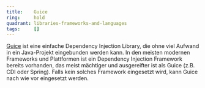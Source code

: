 ```yaml
---
title:    Guice  
ring:     hold  
quadrant: libraries-frameworks-and-languages
tags:     []
---
```


[Guice][guice] ist eine einfache Dependency Injection Library, die ohne viel Aufwand in ein Java-Projekt eingebunden
werden kann. In den meisten modernen Frameworks und Plattformen ist ein Dependency Injection Framework bereits
vorhanden, das meist mächtiger und ausgereifter ist als Guice (z.B. CDI oder Spring). Falls kein solches Framework
eingesetzt wird, kann Guice nach wie vor eingesetzt werden.

[guice]: https://github.com/google/guice/
